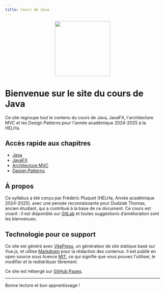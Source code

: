 ```yaml
---
title: Cours de Java
---
```


<center>
  <img src="https://upload.wikimedia.org/wikipedia/en/thumb/3/30/Java_programming_language_logo.svg/1200px-Java_programming_language_logo.svg.png" width="180" />
</center>

# Bienvenue sur le site du cours de Java

Ce site regroupe tout le contenu du cours de Java, JavaFX, l'architecture MVC et les Design Patterns pour l'année académique 2024-2025 à la HELHa.

## Accès rapide aux chapitres

- [Java](./cours/java/1-introduction.md)
- [JavaFX](./cours/javafx/1-javafx-cest-quoi.md)
- [Architecture MVC](./cours/mvc/1-introduction.md)
- [Design Patterns](./cours/design-patterns/1-intro.md)

## À propos

Ce syllabus a été conçu par Frédéric Pluquet (HELHa, Année académique 2024-2025), avec une pensée reconnaissante pour Dudziak Thomas, ancien étudiant, qui a contribué à la base de ce document. 
Ce cours est vivant : il est disponible sur [GitLab](https://gitlab.com/fpluquet/cours-de-java) et toutes suggestions d’amélioration sont les bienvenues.

## Technologie pour ce support

Ce site est généré avec [VitePress](https://vitepress.dev/), un générateur de site statique basé sur Vue.js, et utilise [Markdown](https://fr.wikipedia.org/wiki/Markdown) pour la rédaction des contenus. Il est publié en open source sous licence [MIT](https://opensource.org/license/mit/), ce qui signifie que vous pouvez l'utiliser, le modifier et le redistribuer librement.
   
  
Ce site est hébergé sur [GitHub Pages](https://pages.github.com/).

---

Bonne lecture et bon apprentissage !
